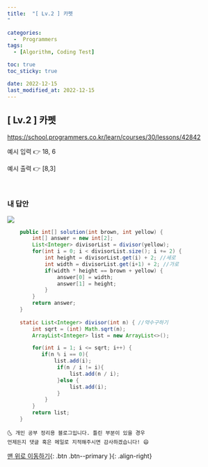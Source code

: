 ```yaml
---
title:  "[ Lv.2 ] 카펫
" 

categories:
  -  Programmers
tags:
  - [Algorithm, Coding Test]

toc: true
toc_sticky: true

date: 2022-12-15
last_modified_at: 2022-12-15
---
```



## [ Lv.2 ] 카펫



<a>https://school.programmers.co.kr/learn/courses/30/lessons/42842</a>

예시 입력 👉 18, 6

예시 출력 👉 [8,3]


<br>

### 내 답안

<img src="https://user-images.githubusercontent.com/83283010/207754325-229e81f2-43fe-4da5-97a6-793b87ab0d19.png">



```java
    public int[] solution(int brown, int yellow) {
		int[] answer = new int[2];
		List<Integer> divisorList = divisor(yellow);
		for(int i = 0; i < divisorList.size(); i += 2) {
			int height = divisorList.get(i) + 2; //세로
			int width = divisorList.get(i+1) + 2; //가로
			if(width * height == brown + yellow) {
				answer[0] = width;
				answer[1] = height;
			}
		}
		return answer;
	}
	
	static List<Integer> divisor(int n) { //약수구하기
		int sqrt = (int) Math.sqrt(n);
		ArrayList<Integer> list = new ArrayList<>(); 

		for(int i = 1; i <= sqrt; i++) {
		   if(n % i == 0){ 
			   list.add(i);
		        if(n / i != i){ 
		        	list.add(n / i);
		        }else {
		        	list.add(i);
		        }
		    }
		}
		return list;
	}


```


    🌜 개인 공부 정리용 블로그입니다. 틀린 부분이 있을 경우 
    언제든지 댓글 혹은 메일로 지적해주시면 감사하겠습니다! 😄

[맨 위로 이동하기](#){: .btn .btn--primary }{: .align-right}